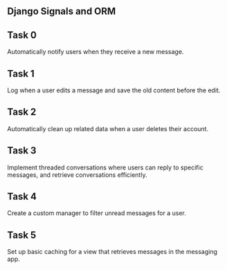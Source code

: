 ## Django Signals and ORM

## Task 0
Automatically notify users when they receive a new message.

## Task 1
Log when a user edits a message and save the old content before the edit.

## Task 2
Automatically clean up related data when a user deletes their account.

## Task 3
Implement threaded conversations where users can reply to specific messages, and retrieve conversations efficiently.

## Task 4
Create a custom manager to filter unread messages for a user.

## Task 5
Set up basic caching for a view that retrieves messages in the messaging app.
